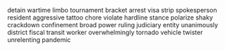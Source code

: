 detain
wartime
limbo
tournament
bracket
arrest
visa
strip
spokesperson
resident
aggressive
tattoo
chore
violate
hardline
stance
polarize
shaky
crackdown
confinement
broad power
ruling
judiciary
entity
unanimously
district
fiscal
transit worker
overwhelmingly
tornado
vehicle
twister
unrelenting
pandemic
